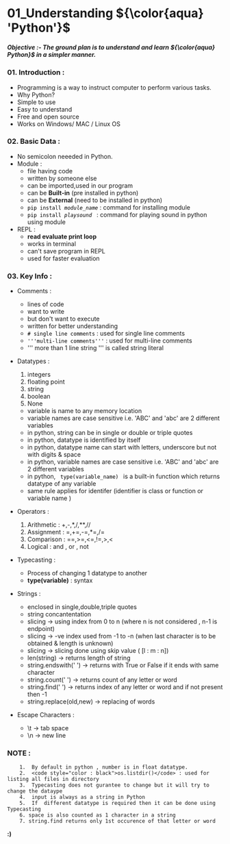 # 01_Understanding  ${\color{aqua} 'Python'}$ 
##### Objective :- The ground plan is to understand and learn ${\color{aqua} Python}$ in a simpler manner.
### 01. Introduction :
* Programming is a way to instruct computer to perform various tasks.
* Why Python?
* Simple to use
* Easy to understand 
* Free  and  open source 
* Works on Windows/ MAC / Linux OS

### 02. Basic Data :
* No semicolon neeeded in Python.
* Module :
  - file having code
  - written by someone else
  - can be imported,used in our program
  - can be **Built-in** (pre installed in python)
  - can be **External** (need to be installed in python)
  - <code style="color : black">pip install *module_name</code>* : command for installing module
  - <code style="color : black">pip install *playsound </code>*  :  command for playing sound in python using module
* REPL : 
  - **read evaluate print loop**
  - works in terminal
  - can't save program in REPL 
  - used for faster evaluation
 
 ### 03. Key Info :
 * Comments :
   - lines of code 
   - want to write 
   - but don't want to execute
   - written for better understanding 
   - <code style="color : black"># single line comments</code> : used for single line comments
   - <code style="color : black">'''multi-line comments'''</code> : used for multi-line comments
   - ''' more than 1 line string ''' is called string literal 
             
 * Datatypes :
    1.  integers 
    2.  floating point
    3.  string
    4.  boolean 
    5.  None 
   - variable is name to any memory location
   - variable names are case sensitive i.e. 'ABC' and 'abc' are 2 different variables
   - in python, string can be in single or double or triple quotes
   - in python, datatype is identified by itself 
   - in python, datatype name can start with letters, underscore but not with digits & space 
   - in python, variable names are case sensitive i.e. 'ABC' and 'abc' are 2 different variables
   - in python,   <code style="color : black"> type(variable_name) </code>  is a built-in function which returns datatype of any variable
   - same rule applies for identifer (identifier is class or function or variable name )
  
  * Operators :
     1.  Arithmetic : +,-,*,/,**,//
     2.  Assignment : =,+=,-=,*=,/=
     3.  Comparison : ==,>=,<=,!=,>,<
     4.  Logical    : and , or , not
     
   * Typecasting :
     - Process of changing 1 datatype to another
     - **type(variable)** : syntax
  
  * Strings :
     - enclosed in single,double,triple quotes
     - string concantentation 
     - slicing ->  using index from 0 to n (where n is not considered , n-1 is endpoint)
     - slicing ->  -ve index used from -1 to -n (when last character is to be obtained & length is unknown)
     - slicing ->  slicing done using skip value  ( [l : m : n])
     - len(string) -> returns length of string
     - string.endswith(' ') -> returns with True or False if it ends with same character
     - string.count(' ') -> returns count of any letter or word
     - string.find(' ')  -> returns index of any letter or word and if not present then -1
     - string.replace(old,new) -> replacing of words
     
*   Escape Characters :
     - \t -> tab space
     - \n -> new line
     
  
  ### NOTE : 
        1.  By default in python , number is in float datatype.
        2.  <code style="color : black">os.listdir()</code> : used for listing all files in directory
        3.  Typecasting does not gurantee to change but it will try to change the dataype 
        4.  input is always as a string in Python
        5.  If  different datatype is required then it can be done using Typecasting 
        6. space is also counted as 1 character in a string 
        7. string.find returns only 1st occurence of that letter or word
        
     
  
**:)**
